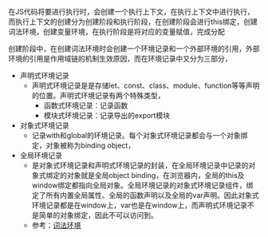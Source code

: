 
在JS代码将要进行执行时，会创建一个执行上下文，在执行上下文中进行执行，而执行上下文的创建分为创建阶段和执行阶段，在创建阶段会进行this绑定，创建词法环境，创建变量环境，在执行阶段是将对应的变量赋值，完成分配

创建阶段中，在创建词法环境时会创建一个环境记录和一个外部环境的引用，外部环境的引用是作用域链的机制生效原因，而在环境记录中又分为三部分，

- 声明式环境记录
  - 声明式环境记录是是存储let、const、class、module、function等等声明的位置。声明式环境记录有两个特殊类型，
    - 函数式环境记录：记录函数
    - 模块式环境记录：记录导出的export模块
- 对象式环境记录
  - 记录with和global的环境记录。每个对象式环境记录都会与一个对象绑定，对象被称为binding object，
- 全局环境记录
  - 是对象式环境记录和声明式环境记录的封装，在全局环境记录中记录的对象式绑定的对象就是全局object binding，在浏览器内，全局的this及window绑定都指向全局对象。全局环境记录的对象式环境记录组件，绑定了所有内置全局属性、全局的函数声明以及全局的var声明。因此对象式环境记录都是在window上，var也是在window上，而声明式环境记录不是简单的对象绑定，因此不可以访问到。
  -  参考：[词法环境](https://github.com/logan70/Blog/issues/1)
